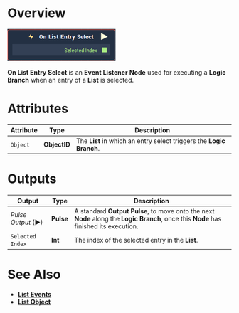 # Overview

![The On List Entry Select Node.](../../../.gitbook/assets/node-on-list-entry-select.png)

**On List Entry Select** is an **Event Listener** **Node** used for executing a **Logic Branch** when an entry of a **List** is selected.

# Attributes

|Attribute|Type|Description|
|---|---|---|
| `Object` | **ObjectID** | The **List** in which an entry select triggers the **Logic Branch**.  |



# Outputs

|Output|Type|Description|
|---|---|---|
|*Pulse Output* (►)|**Pulse**| A standard **Output Pulse**, to move onto the next **Node** along the **Logic Branch**, once this **Node** has finished its execution.|
| `Selected Index` | **Int** | The index of the selected entry in the **List**. |

# See Also

* [**List Events**](README.md)
* [**List Object**](../../../getting-started/scene-objects/list-widget.md)

